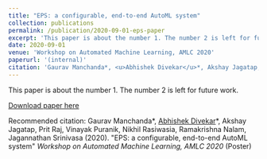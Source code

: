 ```yaml
---
title: "EPS: a configurable, end-to-end AutoML system"
collection: publications
permalink: /publication/2020-09-01-eps-paper
excerpt: 'This paper is about the number 1. The number 2 is left for future work.'
date: 2020-09-01
venue: 'Workshop on Automated Machine Learning, AMLC 2020'
paperurl: '(internal)'
citation: 'Gaurav Manchanda*, <u>Abhishek Divekar</u>*, Akshay Jagatap, Prit Raj, Vinayak Puranik, Nikhil Rasiwasia, Ramakrishna Nalam, Jagannathan Srinivasa (2020). &quot;EPS: a configurable, end-to-end AutoML system&quot; <i>Workshop on Automated Machine Learning, AMLC 2020</i> (Poster)'
---
```

This paper is about the number 1. The number 2 is left for future work.

[Download paper here]((internal))

Recommended citation: Gaurav Manchanda*, <u>Abhishek Divekar</u>*, Akshay Jagatap, Prit Raj, Vinayak Puranik, Nikhil Rasiwasia, Ramakrishna Nalam, Jagannathan Srinivasa (2020). "EPS: a configurable, end-to-end AutoML system" <i>Workshop on Automated Machine Learning, AMLC 2020</i> (Poster)